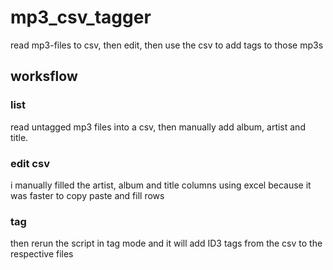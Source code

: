 # mp3_csv_tagger
read mp3-files to csv, then edit, then use the csv to add tags to those mp3s

## worksflow
### list
read untagged mp3 files into a csv, then manually add album, artist and title.
### edit csv
i manually filled the artist, album and title columns using excel because it was faster to copy paste and fill rows
### tag
then rerun the script in tag mode and it will add ID3 tags from the csv to the respective files
